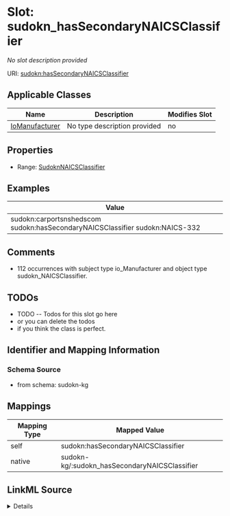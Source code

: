 

# Slot: sudokn_hasSecondaryNAICSClassifier


_No slot description provided_





URI: [sudokn:hasSecondaryNAICSClassifier](http://asu.edu/semantics/SUDOKN/hasSecondaryNAICSClassifier)



<!-- no inheritance hierarchy -->





## Applicable Classes

| Name | Description | Modifies Slot |
| --- | --- | --- |
| [IoManufacturer](../classes/IoManufacturer.md) | No type description provided |  no  |







## Properties

* Range: [SudoknNAICSClassifier](../classes/SudoknNAICSClassifier.md)






## Examples

| Value |
| --- |
| sudokn:carportsnshedscom sudokn:hasSecondaryNAICSClassifier sudokn:NAICS-332 |

## Comments

* 112 occurrences with subject type io_Manufacturer and object type sudokn_NAICSClassifier.

## TODOs

* TODO -- Todos for this slot go here
* or you can delete the todos
* if you think the class is perfect.

## Identifier and Mapping Information







### Schema Source


* from schema: sudokn-kg




## Mappings

| Mapping Type | Mapped Value |
| ---  | ---  |
| self | sudokn:hasSecondaryNAICSClassifier |
| native | sudokn-kg/:sudokn_hasSecondaryNAICSClassifier |




## LinkML Source

<details>
```yaml
name: sudokn_hasSecondaryNAICSClassifier
description: No slot description provided
todos:
- TODO -- Todos for this slot go here
- or you can delete the todos
- if you think the class is perfect.
comments:
- 112 occurrences with subject type io_Manufacturer and object type sudokn_NAICSClassifier.
examples:
- value: sudokn:carportsnshedscom sudokn:hasSecondaryNAICSClassifier sudokn:NAICS-332
from_schema: sudokn-kg
rank: 1000
slot_uri: sudokn:hasSecondaryNAICSClassifier
alias: sudokn_hasSecondaryNAICSClassifier
domain_of:
- io_Manufacturer
range: sudokn_NAICSClassifier

```
</details>